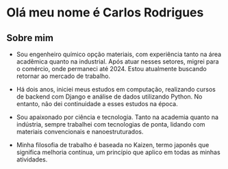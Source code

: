 
# Olá meu nome é Carlos Rodrigues


## Sobre mim

- Sou engenheiro químico opção materiais, com experiência tanto na área acadêmica quanto na industrial. Após atuar nesses setores, migrei para o comércio, onde permaneci até 2024. Estou atualmente buscando retornar ao mercado de trabalho.

- Há dois anos, iniciei meus estudos em computação, realizando cursos de backend com Django e análise de dados utilizando Python. No entanto, não dei continuidade a esses estudos na época.

- Sou apaixonado por ciência e tecnologia. Tanto na academia quanto na indústria, sempre trabalhei com tecnologias de ponta, lidando com materiais convencionais e nanoestruturados. 

- Minha filosofia de trabalho é baseada no Kaizen, termo japonês que significa melhoria contínua, um princípio que aplico em todas as minhas atividades.


